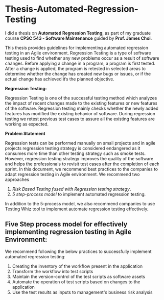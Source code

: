 # Thesis-Automated-Regression-Testing

I did a thesis on **Automated Regression Testing**, as part of my graduate course **CPSC 543 - Software Maintenance** guided by **Prof. James Choi**.

This thesis provides guidelines for implementing automated regression testing in an Agile environment. Regression Testing is a type of software testing used to find whether any new problems occur as a result of software changes. Before applying a change in a program, a program is first tested. After a change is applied, the program is retested in selected areas to determine whether the change has created new bugs or issues, or if the actual change has achieved it’s the planned objective.

**Regression Testing:**

Regression Testing is one of the successful testing method which analyzes the impact of recent changes made to the existing features or new features of the software. Regression testing mainly checks whether the newly added features has modified the existing behavior of software. During regression testing we retest previous test cases to assure all the existing features are working as expected.

**Problem Statement**

Regression tests can be performed manually on small projects and in agile projects regression testing strategy is considered endangered as it consumes more time than other testing strategy such as smoke tests. However, regression testing strategy improves the quality of the software and helps the professionals to revisit test cases after the completion of each sprint. In this document, we recommend best practices to the companies to adapt regression testing in Agile environment. We recommend two approaches

  1. *Risk Based Testing fused with Regression testing strategy*.
  2. *5 step-process model* to implement automated regression testing. 
  
In addition to the 5-process model, we also recommend companies to use Testing Whiz tool to implement automate regression testing effectively.

## Five Step process model for effectively implementing regression testing in Agile Environment:

We recommend following the below practices to successfully implement automated regression testing:

1. Creating the inventory of the workflow present in the application
2. Transform the workflow into test scripts
3. Maintain the version-control of the test scripts as software assets
4. Automate the operation of test scripts based on changes to the application
5. Use the test results as inputs to management's business risk analysis
